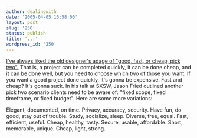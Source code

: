 ```yaml
---
author: dealingwith
date: '2005-04-05 16:58:00'
layout: post
slug: '250'
status: publish
title: '...'
wordpress_id: '250'
---
```


[I've always liked the old designer's adage of "good, fast, or cheap, pick
two".][1] That is, a project can be completed quickly, it can be done cheap,
and it can be done well, but you need to choose which two of those you want.
If you want a good project done quickly, it's gonna be expensive. Fast and
cheap? It's gonna suck. In his talk at SXSW, Jason Fried outlined another pick
two scenario clients need to be aware of: "fixed scope, fixed timeframe, or
fixed budget". Here are some more variations:

Elegant, documented, on time. Privacy, accuracy, security. Have fun, do good,
stay out of trouble. Study, socialize, sleep. Diverse, free, equal. Fast,
efficient, useful. Cheap, healthy, tasty. Secure, usable, affordable. Short,
memorable, unique. Cheap, light, strong.

   [1]: http://www.kottke.org/05/04/pick-two

